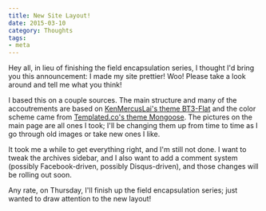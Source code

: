 ```yaml
---
title: New Site Layout!
date: 2015-03-10
category: Thoughts
tags:
- meta
---
```


Hey all, in lieu of finishing the field encapsulation series, I thought I'd bring you
this announcement: I made my site prettier! Woo! Please take a look around and tell me what you think!

I based this on a couple sources. The main structure and many of the accoutrements are based on [KenMercusLai's 
theme BT3-Flat](https://github.com/KenMercusLai/BT3-Flat) and the color scheme came from [Templated.co's theme Mongoose](https://templated.co/mongoose). The pictures
on the main page are all ones I took; I'll be changing them up from time to time as I go through old
images or take new ones I like.

It took me a while to get everything right, and I'm still not done. I want to tweak the archives sidebar, and I
also want to add a comment system (possibly Facebook-driven, possibly Disqus-driven), and those changes will be
rolling out soon.

Any rate, on Thursday, I'll finish up the field encapsulation series; just wanted to draw attention to the
new layout!

